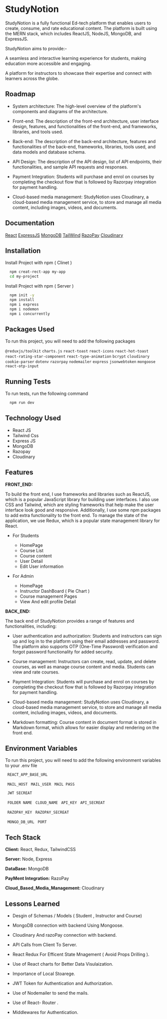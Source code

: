 
# StudyNotion

StudyNotion is a fully functional Ed-tech platform that enables users to create, consume, and rate educational content. The platform is built using the MERN stack, which includes ReactJS, NodeJS, MongoDB, and ExpressJS.

StudyNotion aims to provide:-

A seamless and interactive learning experience for students, making education more accessible and engaging.

A platform for instructors to showcase their expertise and connect with learners across the globe.


## Roadmap

- System architecture: The high-level overview of the platform's components and diagrams of the architecture.

- Front-end: The description of the front-end architecture, user interface design, features, and functionalities of the front-end, and frameworks, libraries, and tools used.

- Back-end: The description of the back-end architecture, features and functionalities of the back-end, frameworks, libraries, tools used, and data models and database schema.


- API Design: The description of the API design, list of API endpoints, their functionalities, and sample API requests and responses.

- Payment Integration: Students will purchase and enrol on courses by completing the checkout flow that is followed by Razorpay integration for payment handling.


- Cloud-based media management: StudyNotion uses Cloudinary, a cloud-based media management service, to store and manage all media content, including images, videos, and documents.



## Documentation

[React](https://react.dev/learn)
[ExpressJS](https://devdocs.io/express/)
[MongoDB](https://www.mongodb.com/docs/)
[TailWind](https://tailwindcss.com/docs/installation)
[RazoPay](https://razorpay.com/docs/#home-payments)
[Cloudinary](https://cloudinary.com/documentation)

## Installation

Install Project with npm ( Clinet )

```bash
  npm creat-rect-app my-app
  cd my-project
```

Install Project with npm ( Server )

```bash
  npm init -y
  npm install
  npm i express
  npm i nodemon
  npm i concurrently
```
## Packages Used



To run this project, you will need to add the following packages

`@reduxjs/toolkit`
`charts.js`
`react-toast`
`react-icons`
`react-hot-toast`
`react-rating-star-component`
`react-type-animation`
`bcrypt`
`cloudinary`
`cookie-parser`
`dotenv`
`razorpay`
`nodemailer`
`express`
`jsonwebtoken`
`mongoose`
`react-otp-input`
## Running Tests

To run tests, run the following command

```bash
  npm run dev

```


## Technology Used
 - React JS
 - Tailwind Css
 - Express JS
 - MongoDB
 - Razopay
 - Cloudinary
## Features

**FRONT_END:**

To build the front end, I use frameworks and libraries such as ReactJS, which is a popular JavaScript library for building user interfaces. I also use CSS and Tailwind, which are styling frameworks that help make the user interface look good and responsive. Additionally, I use some npm packages to add extra functionality to the front end. To manage the state of the application, we use Redux, which is a popular state management library for React. 

- For Students 
  * HomePage
  * Course List
  * Course content
  * User Detail
  * Edit User information

- For Admin 
    * HomePage
   * Instructor DashBoard ( Pie Chart )
   * Course management Pages
   * View And edit profile Detail



**BACK_END:**

The back end of StudyNotion provides a range of features and functionalities, including:

- User authentication and authorization: Students and instructors can sign up and log in to the platform using their email addresses and password. The platform also supports OTP (One-Time Password) verification and forgot password functionality for added security.

- Course management: Instructors can create, read, update, and delete courses, as well as manage course content and media. Students can view and rate courses.

- Payment Integration: Students will purchase and enrol on courses by completing the checkout flow that is followed by Razorpay integration for payment handling.

- Cloud-based media management: StudyNotion uses Cloudinary, a cloud-based media management service, to store and manage all media content, including images, videos, and documents.

- Markdown formatting: Course content in document format is stored in Markdown format, which allows for easier display and rendering on the front end.





## Environment Variables

To run this project, you will need to add the following environment variables to your .env file

` REACT_APP_BASE_URL`

` MAIL_HOST`
` MAIL_USER`
` MAIL PASS`

` JWT SECREAT`

` FOLDER NAME`
` CLOUD_NAME`
` API_KEY`
` API_SECREAT`

` RAZOPAY_KEY`
` RAZOPAY_SECREAT`

` MONGO_DB_URL`
` PORT`



## Tech Stack

**Client:** React, Redux, TailwindCSS

**Server:** Node, Express

**DataBase:** MongoDB

**PayMent Integration:** RazoPay

**Cloud_Based_Media_Management:** Cloudinary


## Lessons Learned

- Desgin of Schemas / Models ( Student , Instructor and Course)

- MongoDB connection with backend Using Mongoose.

- Cloudinary And razoPay connection with backend.

-  API Calls from Client To Server.

- React Redux For Efficent State Mnagement ( Avoid Props Drilling ).

- Use of React charts for Better Data Visulaization.

- Importance of Local Stoarege.

- JWT Token for Authentication and Authorization.

- Use of Nodemailer to send the mails.

- Use of React- Router .

- Middlewares for Authentication.


